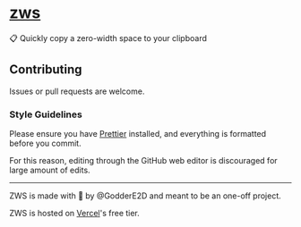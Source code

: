 # [zws](https://zws.godder.xyz)

📋 Quickly copy a zero-width space to your clipboard

## Contributing

Issues or pull requests are welcome.

### Style Guidelines

Please ensure you have [Prettier](https://prettier.io/docs/en/install.html) installed, and everything is formatted before you commit.

For this reason, editing through the GitHub web editor is discouraged for large amount of edits.

---

ZWS is made with 💚 by @GodderE2D and meant to be an one-off project.

ZWS is hosted on [Vercel](https://vercel.com)'s free tier.
